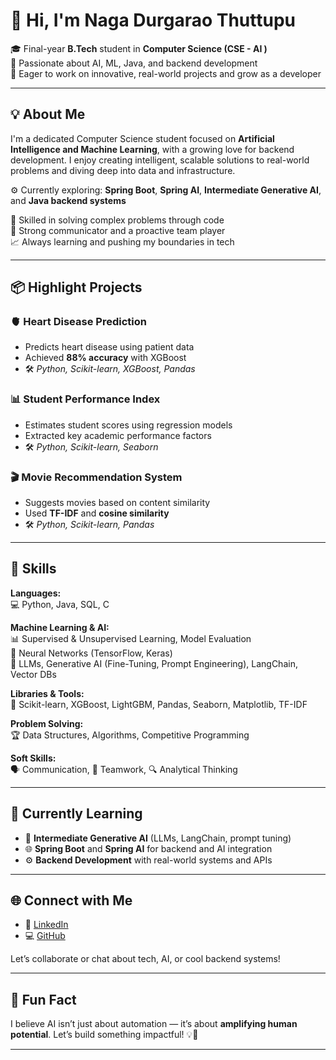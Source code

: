 # 👋 Hi, I'm Naga Durgarao Thuttupu

🎓 Final-year **B.Tech** student in **Computer Science (CSE - AI )**  
🤖 Passionate about AI, ML, Java, and backend development  
🚀 Eager to work on innovative, real-world projects and grow as a developer

---

## 💡 About Me

I'm a dedicated Computer Science student focused on **Artificial Intelligence and Machine Learning**, with a growing love for backend development. I enjoy creating intelligent, scalable solutions to real-world problems and diving deep into data and infrastructure.

⚙️ Currently exploring: **Spring Boot**, **Spring AI**, **Intermediate Generative AI**, and **Java backend systems**

🔧 Skilled in solving complex problems through code  
💬 Strong communicator and a proactive team player  
📈 Always learning and pushing my boundaries in tech

---

## 📦 Highlight Projects

### 🫀 Heart Disease Prediction
- Predicts heart disease using patient data  
- Achieved **88% accuracy** with XGBoost  
- 🛠️ *Python, Scikit-learn, XGBoost, Pandas*

### 📊 Student Performance Index
- Estimates student scores using regression models  
- Extracted key academic performance factors  
- 🛠️ *Python, Scikit-learn, Seaborn*

### 🎬 Movie Recommendation System
- Suggests movies based on content similarity  
- Used **TF-IDF** and **cosine similarity**  
- 🛠️ *Python, Scikit-learn, Pandas*

---

## 🧠 Skills

**Languages:**  
💻 Python, Java, SQL, C

**Machine Learning & AI:**  
📊 Supervised & Unsupervised Learning, Model Evaluation  
🧠 Neural Networks (TensorFlow, Keras)  
🧩 LLMs, Generative AI (Fine-Tuning, Prompt Engineering), LangChain, Vector DBs



**Libraries & Tools:**  
🔧 Scikit-learn, XGBoost, LightGBM, Pandas, Seaborn, Matplotlib, TF-IDF

**Problem Solving:**  
🏆 Data Structures, Algorithms, Competitive Programming

**Soft Skills:**  
🗣️ Communication, 🤝 Teamwork, 🔍 Analytical Thinking

---

## 🌱 Currently Learning

- 🧬 **Intermediate Generative AI** (LLMs, LangChain, prompt tuning)  
- 🌐 **Spring Boot** and **Spring AI** for backend and AI integration  
- ⚙️ **Backend Development** with real-world systems and APIs

---

## 🌐 Connect with Me

- 🔗 [LinkedIn](https://www.linkedin.com/in/naga-durgarao)  
- 💻 [GitHub](https://github.com/Naga020)

Let’s collaborate or chat about tech, AI, or cool backend systems!

---

## 🌟 Fun Fact

I believe AI isn’t just about automation — it’s about **amplifying human potential**. Let’s build something impactful! 💡🤖

---
